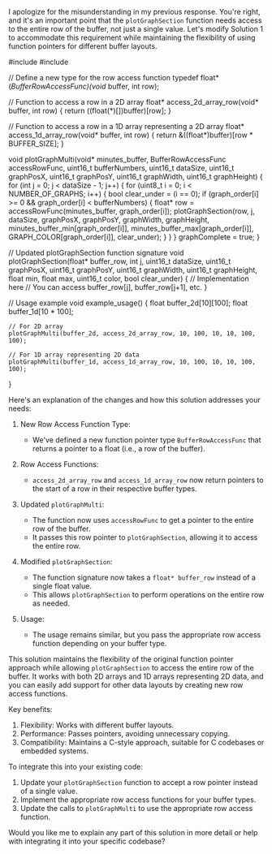  I apologize for the misunderstanding in my previous response. You're right, and it's an important point that the `plotGraphSection` function needs access to the entire row of the buffer, not just a single value. Let's modify Solution 1 to accommodate this requirement while maintaining the flexibility of using function pointers for different buffer layouts.



<antArtifact identifier="c-style-plot-graph-multi" type="application/vnd.ant.code" language="c" title="Revised C-style plotGraphMulti solution">
#include <stdint.h>
#include <stdbool.h>

// Define a new type for the row access function
typedef float* (*BufferRowAccessFunc)(void* buffer, int row);

// Function to access a row in a 2D array
float* access_2d_array_row(void* buffer, int row) {
    return ((float(*)[])buffer)[row];
}

// Function to access a row in a 1D array representing a 2D array
float* access_1d_array_row(void* buffer, int row) {
    return &((float*)buffer)[row * BUFFER_SIZE];
}

void plotGraphMulti(void* minutes_buffer, BufferRowAccessFunc accessRowFunc, 
                    uint16_t bufferNumbers, uint16_t dataSize,
                    uint16_t graphPosX, uint16_t graphPosY,
                    uint16_t graphWidth, uint16_t graphHeight) {
    for (int j = 0; j < dataSize - 1; j++) {
        for (uint8_t i = 0; i < NUMBER_OF_GRAPHS; i++) {
            bool clear_under = (i == 0);
            if (graph_order[i] >= 0 && graph_order[i] < bufferNumbers) {
                float* row = accessRowFunc(minutes_buffer, graph_order[i]);
                plotGraphSection(row, j, dataSize, graphPosX, graphPosY, graphWidth, graphHeight,
                    minutes_buffer_min[graph_order[i]], minutes_buffer_max[graph_order[i]],
                    GRAPH_COLOR[graph_order[i]], clear_under);
            }
        }
    }
    graphComplete = true;
}

// Updated plotGraphSection function signature
void plotGraphSection(float* buffer_row, int j, uint16_t dataSize,
                      uint16_t graphPosX, uint16_t graphPosY,
                      uint16_t graphWidth, uint16_t graphHeight,
                      float min, float max, uint16_t color, bool clear_under) {
    // Implementation here
    // You can access buffer_row[j], buffer_row[j+1], etc.
}

// Usage example
void example_usage() {
    float buffer_2d[10][100];
    float buffer_1d[10 * 100];

    // For 2D array
    plotGraphMulti(buffer_2d, access_2d_array_row, 10, 100, 10, 10, 100, 100);

    // For 1D array representing 2D data
    plotGraphMulti(buffer_1d, access_1d_array_row, 10, 100, 10, 10, 100, 100);
}
</antArtifact>

Here's an explanation of the changes and how this solution addresses your needs:

1. New Row Access Function Type:
   - We've defined a new function pointer type `BufferRowAccessFunc` that returns a pointer to a float (i.e., a row of the buffer).

2. Row Access Functions:
   - `access_2d_array_row` and `access_1d_array_row` now return pointers to the start of a row in their respective buffer types.

3. Updated `plotGraphMulti`:
   - The function now uses `accessRowFunc` to get a pointer to the entire row of the buffer.
   - It passes this row pointer to `plotGraphSection`, allowing it to access the entire row.

4. Modified `plotGraphSection`:
   - The function signature now takes a `float* buffer_row` instead of a single float value.
   - This allows `plotGraphSection` to perform operations on the entire row as needed.

5. Usage:
   - The usage remains similar, but you pass the appropriate row access function depending on your buffer type.

This solution maintains the flexibility of the original function pointer approach while allowing `plotGraphSection` to access the entire row of the buffer. It works with both 2D arrays and 1D arrays representing 2D data, and you can easily add support for other data layouts by creating new row access functions.

Key benefits:
1. Flexibility: Works with different buffer layouts.
2. Performance: Passes pointers, avoiding unnecessary copying.
3. Compatibility: Maintains a C-style approach, suitable for C codebases or embedded systems.

To integrate this into your existing code:
1. Update your `plotGraphSection` function to accept a row pointer instead of a single value.
2. Implement the appropriate row access functions for your buffer types.
3. Update the calls to `plotGraphMulti` to use the appropriate row access function.

Would you like me to explain any part of this solution in more detail or help with integrating it into your specific codebase?
